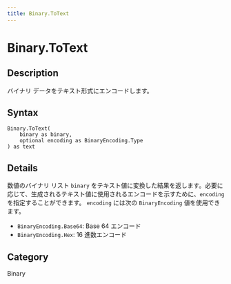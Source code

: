 ```yaml
---
title: Binary.ToText
---
```


# Binary.ToText


## Description

バイナリ データをテキスト形式にエンコードします。


## Syntax

```powerquery
Binary.ToText(
    binary as binary,
    optional encoding as BinaryEncoding.Type
) as text
```


## Details

数値のバイナリ リスト <code>binary</code> をテキスト値に変換した結果を返します。必要に応じて、生成されるテキスト値に使用されるエンコードを示すために、<code>encoding</code> を指定することができます。      <code>encoding</code> には次の <code>BinaryEncoding</code> 値を使用できます。      <ul>        <li><code>BinaryEncoding.Base64</code>: Base 64 エンコード</li>        <li><code>BinaryEncoding.Hex</code>: 16 進数エンコード</li>      </ul>



## Category
Binary
